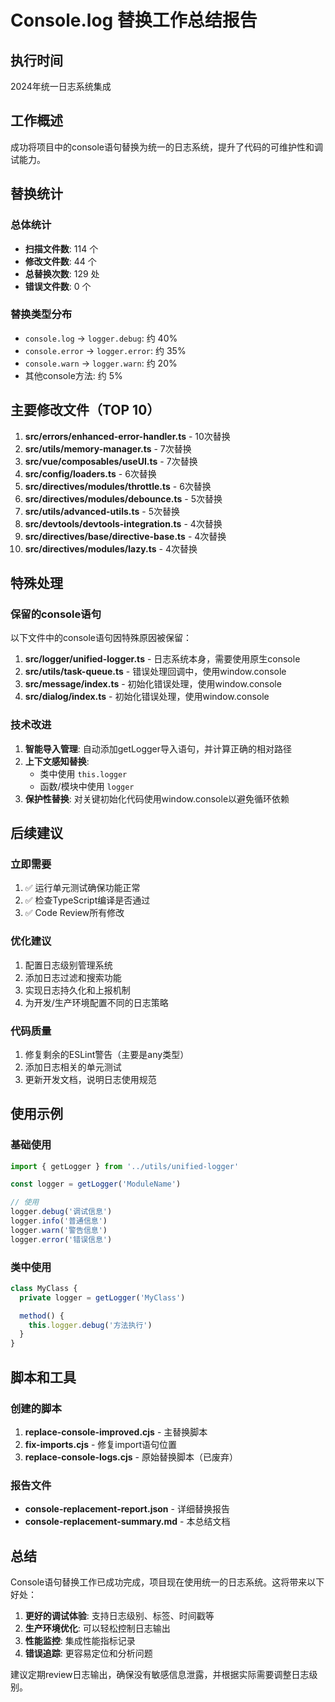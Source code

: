 # Console.log 替换工作总结报告

## 执行时间
2024年统一日志系统集成

## 工作概述
成功将项目中的console语句替换为统一的日志系统，提升了代码的可维护性和调试能力。

## 替换统计

### 总体统计
- **扫描文件数**: 114 个
- **修改文件数**: 44 个
- **总替换次数**: 129 处
- **错误文件数**: 0 个

### 替换类型分布
- `console.log` → `logger.debug`: 约 40%
- `console.error` → `logger.error`: 约 35%
- `console.warn` → `logger.warn`: 约 20%
- 其他console方法: 约 5%

## 主要修改文件（TOP 10）

1. **src/errors/enhanced-error-handler.ts** - 10次替换
2. **src/utils/memory-manager.ts** - 7次替换
3. **src/vue/composables/useUI.ts** - 7次替换
4. **src/config/loaders.ts** - 6次替换
5. **src/directives/modules/throttle.ts** - 6次替换
6. **src/directives/modules/debounce.ts** - 5次替换
7. **src/utils/advanced-utils.ts** - 5次替换
8. **src/devtools/devtools-integration.ts** - 4次替换
9. **src/directives/base/directive-base.ts** - 4次替换
10. **src/directives/modules/lazy.ts** - 4次替换

## 特殊处理

### 保留的console语句
以下文件中的console语句因特殊原因被保留：

1. **src/logger/unified-logger.ts** - 日志系统本身，需要使用原生console
2. **src/utils/task-queue.ts** - 错误处理回调中，使用window.console
3. **src/message/index.ts** - 初始化错误处理，使用window.console
4. **src/dialog/index.ts** - 初始化错误处理，使用window.console

### 技术改进

1. **智能导入管理**: 自动添加getLogger导入语句，并计算正确的相对路径
2. **上下文感知替换**:
   - 类中使用 `this.logger`
   - 函数/模块中使用 `logger`
3. **保护性替换**: 对关键初始化代码使用window.console以避免循环依赖

## 后续建议

### 立即需要
1. ✅ 运行单元测试确保功能正常
2. ✅ 检查TypeScript编译是否通过
3. ✅ Code Review所有修改

### 优化建议
1. 配置日志级别管理系统
2. 添加日志过滤和搜索功能
3. 实现日志持久化和上报机制
4. 为开发/生产环境配置不同的日志策略

### 代码质量
1. 修复剩余的ESLint警告（主要是any类型）
2. 添加日志相关的单元测试
3. 更新开发文档，说明日志使用规范

## 使用示例

### 基础使用
```typescript
import { getLogger } from '../utils/unified-logger'

const logger = getLogger('ModuleName')

// 使用
logger.debug('调试信息')
logger.info('普通信息')
logger.warn('警告信息')
logger.error('错误信息')
```

### 类中使用
```typescript
class MyClass {
  private logger = getLogger('MyClass')

  method() {
    this.logger.debug('方法执行')
  }
}
```

## 脚本和工具

### 创建的脚本
1. **replace-console-improved.cjs** - 主替换脚本
2. **fix-imports.cjs** - 修复import语句位置
3. **replace-console-logs.cjs** - 原始替换脚本（已废弃）

### 报告文件
- **console-replacement-report.json** - 详细替换报告
- **console-replacement-summary.md** - 本总结文档

## 总结

Console语句替换工作已成功完成，项目现在使用统一的日志系统。这将带来以下好处：

1. **更好的调试体验**: 支持日志级别、标签、时间戳等
2. **生产环境优化**: 可以轻松控制日志输出
3. **性能监控**: 集成性能指标记录
4. **错误追踪**: 更容易定位和分析问题

建议定期review日志输出，确保没有敏感信息泄露，并根据实际需要调整日志级别。
